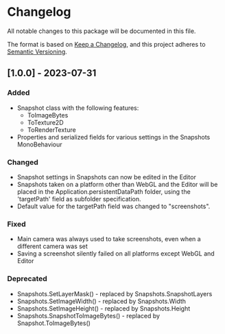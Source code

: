 ﻿# Changelog

All notable changes to this package will be documented in this file.

The format is based on [Keep a Changelog](https://keepachangelog.com/en/1.0.0/),
and this project adheres to [Semantic Versioning](https://semver.org/spec/v2.0.0.html).

## [1.0.0] - 2023-07-31

### Added

- Snapshot class with the following features:
  - ToImageBytes
  - ToTexture2D
  - ToRenderTexture
- Properties and serialized fields for various settings in the Snapshots MonoBehaviour

### Changed

- Snapshot settings in Snapshots can now be edited in the Editor
- Snapshots taken on a platform other than WebGL and the Editor will be placed in the Application.persistentDataPath 
  folder, using the 'targetPath' field as subfolder specification.
- Default value for the targetPath field was changed to "screenshots".

### Fixed

- Main camera was always used to take screenshots, even when a different camera was set
- Saving a screenshot silently failed on all platforms except WebGL and Editor

### Deprecated

- Snapshots.SetLayerMask() - replaced by Snapshots.SnapshotLayers
- Snapshots.SetImageWidth() - replaced by Snapshots.Width
- Snapshots.SetImageHeight() - replaced by Snapshots.Height
- Snapshots.SnapshotToImageBytes() - replaced by Snapshot.ToImageBytes()
